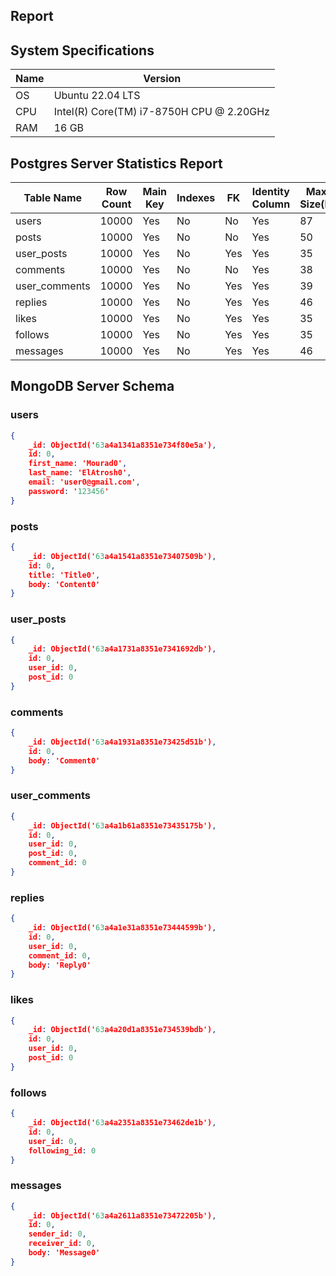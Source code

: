 ## Report

## System Specifications
| Name | Version |
|------|---------|
| OS   | Ubuntu 22.04 LTS |
| CPU  | Intel(R) Core(TM) i7-8750H CPU @ 2.20GHz |
| RAM  | 16 GB |

## Postgres Server Statistics Report
| Table Name    | Row Count | Main Key | Indexes | FK  | Identity Column | Max Row Size(Bytes) |
|---------------|-----------|----------|---------|-----|-----------------|---------------------|
| users         | 10000     | Yes      | No      | No  | Yes             | 87                  |
| posts         | 10000     | Yes      | No      | No  | Yes             | 50                  |
| user_posts    | 10000     | Yes      | No      | Yes | Yes             | 35                  |
| comments      | 10000     | Yes      | No      | No  | Yes             | 38                  |
| user_comments | 10000     | Yes      | No      | Yes | Yes             | 39                  |
| replies       | 10000     | Yes      | No      | Yes | Yes             | 46                  |
| likes         | 10000     | Yes      | No      | Yes | Yes             | 35                  |
| follows       | 10000     | Yes      | No      | Yes | Yes             | 35                  |
| messages      | 10000     | Yes      | No      | Yes | Yes             | 46                  |

## MongoDB Server Schema
###  users
``` json
{
    _id: ObjectId('63a4a1341a8351e734f80e5a'),
    id: 0,
    first_name: 'Mourad0',
    last_name: 'ElAtrosh0',
    email: 'user0@gmail.com',
    password: '123456'
}
```
###  posts
``` json
{
    _id: ObjectId('63a4a1541a8351e73407509b'),
    id: 0,
    title: 'Title0',
    body: 'Content0'
}
```
###  user_posts
``` json
{
    _id: ObjectId('63a4a1731a8351e7341692db'),
    id: 0,
    user_id: 0,
    post_id: 0
}
```
###  comments
``` json
{
    _id: ObjectId('63a4a1931a8351e73425d51b'),
    id: 0,
    body: 'Comment0'
}
```
###  user_comments
``` json
{
    _id: ObjectId('63a4a1b61a8351e73435175b'),
    id: 0,
    user_id: 0,
    post_id: 0,
    comment_id: 0
}
```
###  replies
``` json
{
    _id: ObjectId('63a4a1e31a8351e73444599b'),
    id: 0,
    user_id: 0,
    comment_id: 0,
    body: 'Reply0'
}
```
###  likes
``` json
{
    _id: ObjectId('63a4a20d1a8351e734539bdb'),
    id: 0,
    user_id: 0,
    post_id: 0
}
```
###  follows
``` json
{
    _id: ObjectId('63a4a2351a8351e73462de1b'),
    id: 0,
    user_id: 0,
    following_id: 0
}
```
###  messages
``` json
{
    _id: ObjectId('63a4a2611a8351e73472205b'),
    id: 0,
    sender_id: 0,
    receiver_id: 0,
    body: 'Message0'
}
```